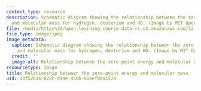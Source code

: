 ```yaml
---
content_type: resource
description: Schematic diagram showing the relationship between the zero-point energy
  and molecular mass for hydrogen, deuterium and HD. (Image by MIT OpenCourseWare.)
file: /media/https%3A/open-learning-course-data-rc.s3.amazonaws.com/12-740-paleoceanography-spring-2008/38f52016823cd44e450b616ef00a157a_12-740s08.jpg
file_type: image/jpeg
image_metadata:
  caption: Schematic diagram showing the relationship between the zero-point energy
    and molecular mass for hydrogen, deuterium and HD. (Image by MIT OpenCourseWare.)
  credit: ''
  image-alt: Relationship between the zero-point energy and molecular mass.
resourcetype: Image
title: Relationship between the zero-point energy and molecular mass
uid: 38f52016-823c-d44e-450b-616ef00a157a
---
```

